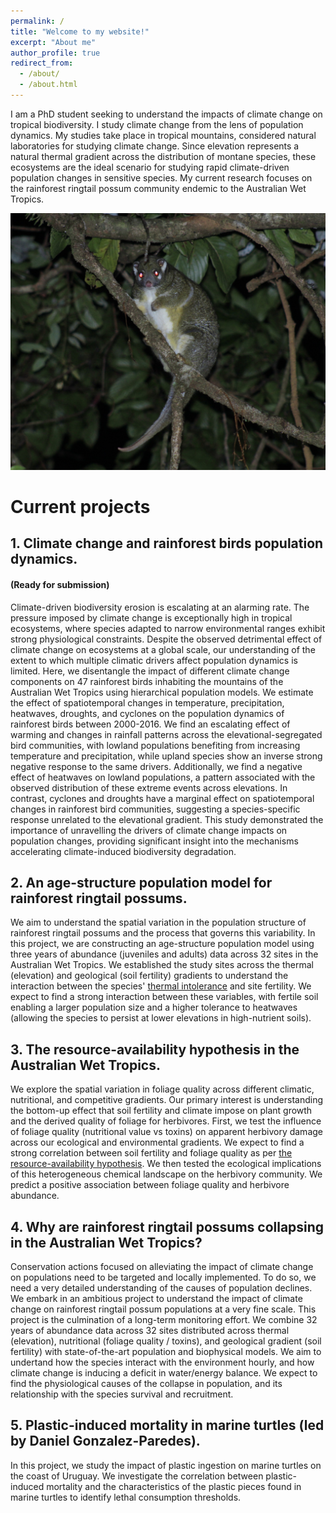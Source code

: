 ```yaml
---
permalink: /
title: "Welcome to my website!"
excerpt: "About me"
author_profile: true
redirect_from: 
  - /about/
  - /about.html
---
```


I am a PhD student seeking to understand the impacts of climate change on tropical biodiversity. I study climate change from the lens of population dynamics. My studies take place in tropical mountains, considered natural laboratories for studying climate change. Since elevation represents a natural thermal gradient across the distribution of montane species, these ecosystems are the ideal scenario for studying rapid climate-driven population changes in sensitive species. My current research focuses on the rainforest ringtail possum community endemic to the Australian Wet Tropics.


![Green Ringtail Possum](https://github.com/AlejandroFuentePinero/alejandrofuentepinero.github.io/blob/master/images/_MG_3336.JPG?raw=true)

# Current projects

## 1. Climate change and rainforest birds population dynamics.
#### (Ready for submission)

Climate-driven biodiversity erosion is escalating at an alarming rate. The pressure imposed by climate change is exceptionally high in tropical ecosystems, where species adapted to narrow environmental ranges exhibit strong physiological constraints. Despite the observed detrimental effect of climate change on ecosystems at a global scale, our understanding of the extent to which multiple climatic drivers affect population dynamics is limited. Here, we disentangle the impact of different climate change components on 47 rainforest birds inhabiting the mountains of the Australian Wet Tropics using hierarchical population models. We estimate the effect of spatiotemporal changes in temperature, precipitation, heatwaves, droughts, and cyclones on the population dynamics of rainforest birds between 2000-2016. We find an escalating effect of warming and changes in rainfall patterns across the elevational-segregated bird communities, with lowland populations benefiting from increasing temperature and precipitation, while upland species show an inverse strong negative response to the same drivers. Additionally, we find a negative effect of heatwaves on lowland populations, a pattern associated with the observed distribution of these extreme events across elevations. In contrast, cyclones and droughts have a marginal effect on spatiotemporal changes in rainforest bird communities, suggesting a species-specific response unrelated to the elevational gradient. This study demonstrated the importance of unravelling the drivers of climate change impacts on population changes, providing significant insight into the mechanisms accelerating climate-induced biodiversity degradation.

## 2. An age-structure population model for rainforest ringtail possums.
We aim to understand the spatial variation in the population structure of rainforest ringtail possums and the process that governs this variability. In this project, we are constructing an age-structure population model using three years of abundance (juveniles and adults) data across 32 sites in the Australian Wet Tropics. We established the study sites across the thermal (elevation) and geological (soil fertility) gradients to understand the interaction between the species'  [thermal intolerance](https://link.springer.com/article/10.1007/s00442-011-2146-2) and site fertility. We expect to find a strong interaction between these variables, with fertile soil enabling a larger population size and a higher tolerance to heatwaves (allowing the species to persist at lower elevations in high-nutrient soils).

## 3. The resource-availability hypothesis in the Australian Wet Tropics.
We explore the spatial variation in foliage quality across different climatic, nutritional, and competitive gradients. Our primary interest is understanding the bottom-up effect that soil fertility and climate impose on plant growth and the derived quality of foliage for herbivores. First, we test the influence of foliage quality (nutritional value vs toxins) on apparent herbivory damage across our ecological and environmental gradients. We expect to find a strong correlation between soil fertility and foliage quality as per [the resource-availability hypothesis](https://besjournals.onlinelibrary.wiley.com/doi/full/10.1111/j.1365-2435.2010.01803.x). We then tested the ecological implications of this heterogeneous chemical landscape on the herbivory community. We predict a positive association between foliage quality and herbivore abundance.

## 4. Why are rainforest ringtail possums collapsing in the Australian Wet Tropics?
Conservation actions focused on alleviating the impact of climate change on populations need to be targeted and locally implemented. To do so, we need a very detailed understanding of the causes of population declines. We embark in an ambitious project to understand the impact of climate change on rainforest ringtail possum populations at a very fine scale. This project is the culmination of a long-term monitoring effort. We combine 32 years of abundance data across 32 sites distributed across thermal (elevation), nutritional (foliage quality / toxins), and geological gradient (soil fertility) with state-of-the-art population and biophysical models. We aim to undertand how the species interact with the environment hourly, and how climate change is inducing a deficit in water/energy balance. We expect to find the physiological causes of the collapse in population, and its relationship with the species survival and recruitment.

## 5. Plastic-induced mortality in marine turtles (led by Daniel Gonzalez-Paredes).
In this project, we study the impact of plastic ingestion on marine turtles on the coast of Uruguay. We investigate the correlation between plastic-induced mortality and the characteristics of the plastic pieces found in marine turtles to identify lethal consumption thresholds.
